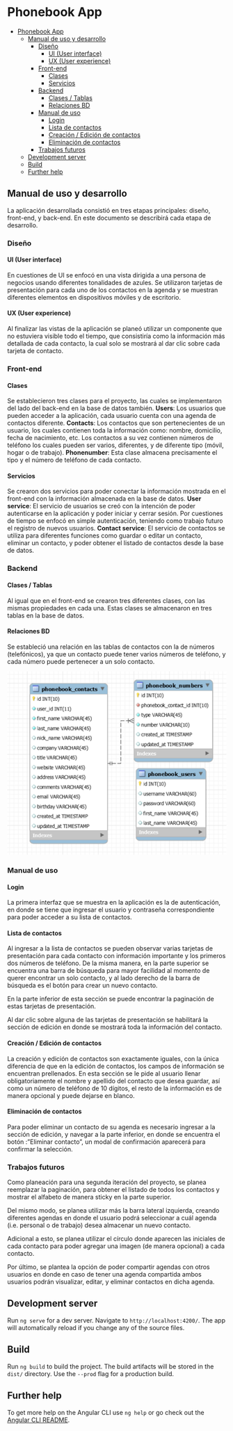 # Phonebook App

- [Phonebook App](#phonebook-app)
  - [Manual de uso y desarrollo](#manual-de-uso-y-desarrollo)
    - [Diseño](#dise%c3%b1o)
      - [UI (User interface)](#ui-user-interface)
      - [UX (User experience)](#ux-user-experience)
    - [Front-end](#front-end)
      - [Clases](#clases)
      - [Servicios](#servicios)
    - [Backend](#backend)
      - [Clases / Tablas](#clases--tablas)
      - [Relaciones BD](#relaciones-bd)
    - [Manual de uso](#manual-de-uso)
      - [Login](#login)
      - [Lista de contactos](#lista-de-contactos)
      - [Creación / Edición de contactos](#creaci%c3%b3n--edici%c3%b3n-de-contactos)
      - [Eliminación de contactos](#eliminaci%c3%b3n-de-contactos)
    - [Trabajos futuros](#trabajos-futuros)
  - [Development server](#development-server)
  - [Build](#build)
  - [Further help](#further-help)

## Manual de uso y desarrollo
La aplicación desarrollada consistió en tres etapas principales: diseño, front-end, y back-end. En este documento se describirá cada etapa de desarrollo.

### Diseño
#### UI (User interface)
En cuestiones de UI se enfocó en una vista dirigida a una persona de negocios usando diferentes tonalidades de azules. Se utilizaron tarjetas de presentación para cada uno de los contactos en la agenda y se muestran diferentes elementos en dispositivos móviles y de escritorio.

#### UX (User experience)
Al finalizar las vistas de la aplicación se planeó utilizar un componente que no estuviera visible todo el tiempo, que consistiría como la información más detallada de cada contacto, la cual solo se mostrará al dar clic sobre cada tarjeta de contacto.

### Front-end
#### Clases
Se establecieron tres clases para el proyecto, las cuales se implementaron del lado del back-end en la base de datos también. **Users**: Los usuarios que pueden acceder a la aplicación, cada usuario cuenta con una agenda de contactos diferente. **Contacts**: Los contactos que son pertenecientes de un usuario, los cuales contienen toda la información como: nombre, domicilio, fecha de nacimiento, etc. Los contactos a su vez contienen números de teléfono los cuales pueden ser varios, diferentes, y de diferente tipo (móvil, hogar o de trabajo). **Phonenumber**: Esta clase almacena precisamente el tipo y el número de teléfono de cada contacto.

#### Servicios
Se crearon dos servicios para poder conectar la información mostrada en el front-end con la información almacenada en la base de datos. **User service**: El servicio de usuarios se creó con la intención de poder autenticarse en la aplicación y poder iniciar y cerrar sesión. Por cuestiones de tiempo se enfocó en simple autenticación, teniendo como trabajo futuro el registro de nuevos usuarios. **Contact service**: El servicio de contactos se utiliza para diferentes funciones como guardar o editar un contacto, eliminar un contacto, y poder obtener el listado de contactos desde la base de datos.

### Backend
#### Clases / Tablas
Al igual que en el front-end se crearon tres diferentes clases, con las mismas propiedades en cada una. Estas clases se almacenaron en tres tablas en la base de datos.

#### Relaciones BD
Se estableció una relación en las tablas de contactos con la de números (telefónicos), ya que un contacto puede tener varios números de teléfono, y cada número puede pertenecer a un solo contacto.

![bd](readme-images/bd.png)

### Manual de uso
#### Login
La primera interfaz que se muestra en la aplicación es la de autenticación, en donde se tiene que ingresar el usuario y contraseña correspondiente para poder acceder a su lista de contactos.

#### Lista de contactos
Al ingresar a la lista de contactos se pueden observar varias tarjetas de presentación para cada contacto con información importante y los primeros dos números de teléfono. De la misma manera, en la parte superior se encuentra una barra de búsqueda para mayor facilidad al momento de querer encontrar un solo contacto, y al lado derecho de la barra de búsqueda es el botón para crear un nuevo contacto.

En la parte inferior de esta sección se puede encontrar la paginación de estas tarjetas de presentación.

Al dar clic sobre alguna de las tarjetas de presentación se habilitará la sección de edición en donde se mostrará toda la información del contacto.

#### Creación / Edición de contactos
La creación y edición de contactos son exactamente iguales, con la única diferencia de que en la edición de contactos, los campos de información se encuentran prellenados. En esta sección se le pide al usuario llenar obligatoriamente el nombre y apellido del contacto que desea guardar, así como un número de teléfono de 10 dígitos, el resto de la información es de manera opcional y puede dejarse en blanco.

#### Eliminación de contactos
Para poder eliminar un contacto de su agenda es necesario ingresar a la sección de edición, y navegar a la parte inferior, en donde se encuentra el botón :”Eliminar contacto”, un modal de confirmación aparecerá para confirmar la selección.

### Trabajos futuros
Como planeación para una segunda iteración del proyecto, se planea reemplazar la paginación, para obtener el listado de todos los contactos y mostrar el alfabeto de manera sticky en la parte superior.

Del mismo modo, se planea utilizar más la barra lateral izquierda, creando diferentes agendas en donde el usuario podrá seleccionar a cuál agenda (i.e. personal o de trabajo) desea almacenar un nuevo contacto.

Adicional a esto, se planea utilizar el círculo donde aparecen las iniciales de cada contacto para poder agregar una imagen (de manera opcional) a cada contacto.

Por último, se plantea la opción de poder compartir agendas con otros usuarios en donde en caso de tener una agenda compartida ambos usuarios podrán visualizar, editar, y eliminar contactos en dicha agenda.




## Development server

Run `ng serve` for a dev server. Navigate to `http://localhost:4200/`. The app will automatically reload if you change any of the source files.

## Build

Run `ng build` to build the project. The build artifacts will be stored in the `dist/` directory. Use the `--prod` flag for a production build.

## Further help

To get more help on the Angular CLI use `ng help` or go check out the [Angular CLI README](https://github.com/angular/angular-cli/blob/master/README.md).
